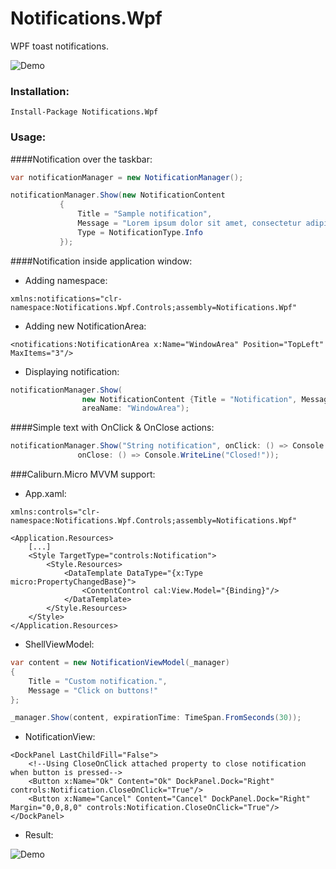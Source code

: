 # Notifications.Wpf
WPF toast notifications.

![Demo](http://i.imgur.com/UvYIVFV.gif)
### Installation:
```
Install-Package Notifications.Wpf
```
### Usage:

####Notification over the taskbar:
```C#
var notificationManager = new NotificationManager();

notificationManager.Show(new NotificationContent
           {
               Title = "Sample notification",
               Message = "Lorem ipsum dolor sit amet, consectetur adipiscing elit.",
               Type = NotificationType.Info
           });
```

####Notification inside application window:
- Adding namespace:
```XAML
xmlns:notifications="clr-namespace:Notifications.Wpf.Controls;assembly=Notifications.Wpf"
```
- Adding new NotificationArea:
```XAML
<notifications:NotificationArea x:Name="WindowArea" Position="TopLeft" MaxItems="3"/>
```
- Displaying notification:
```C#
notificationManager.Show(
                new NotificationContent {Title = "Notification", Message = "Notification in window!"},
                areaName: "WindowArea");
```

####Simple text with OnClick & OnClose actions:
```C#
notificationManager.Show("String notification", onClick: () => Console.WriteLine("Click"),
               onClose: () => Console.WriteLine("Closed!"));
```
###Caliburn.Micro MVVM support:
- App.xaml:
```XAML
xmlns:controls="clr-namespace:Notifications.Wpf.Controls;assembly=Notifications.Wpf"

<Application.Resources>
    [...]
    <Style TargetType="controls:Notification">
        <Style.Resources>
            <DataTemplate DataType="{x:Type micro:PropertyChangedBase}">
                <ContentControl cal:View.Model="{Binding}"/>
            </DataTemplate>
        </Style.Resources>
    </Style>
</Application.Resources>
```
- ShellViewModel:
```C#
var content = new NotificationViewModel(_manager)
{
    Title = "Custom notification.",
    Message = "Click on buttons!"
};

_manager.Show(content, expirationTime: TimeSpan.FromSeconds(30));
```
- NotificationView:
```XAML
<DockPanel LastChildFill="False">
    <!--Using CloseOnClick attached property to close notification when button is pressed-->
    <Button x:Name="Ok" Content="Ok" DockPanel.Dock="Right" controls:Notification.CloseOnClick="True"/>
    <Button x:Name="Cancel" Content="Cancel" DockPanel.Dock="Right" Margin="0,0,8,0" controls:Notification.CloseOnClick="True"/>
</DockPanel>
```
- Result:

![Demo](http://i.imgur.com/G1ZU2ID.gif)
